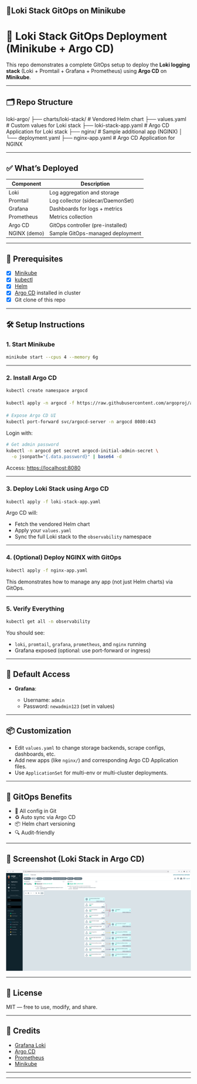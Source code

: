## 📘Loki Stack GitOps on Minikube


# 🚀 Loki Stack GitOps Deployment (Minikube + Argo CD)

This repo demonstrates a complete GitOps setup to deploy the **Loki logging stack** (Loki + Promtail + Grafana + Prometheus) using **Argo CD** on **Minikube**.

---

## 🗂️ Repo Structure

loki-argo/
├── charts/loki-stack/          # Vendored Helm chart
├── values.yaml                 # Custom values for Loki stack
├── loki-stack-app.yaml         # Argo CD Application for Loki stack
├── nginx/                      # Sample additional app (NGINX)
│     └── deployment.yaml
├── nginx-app.yaml              # Argo CD Application for NGINX


---

## ✅ What’s Deployed

| Component    | Description                       |
|--------------|-----------------------------------|
| Loki         | Log aggregation and storage       |
| Promtail     | Log collector (sidecar/DaemonSet) |
| Grafana      | Dashboards for logs + metrics     |
| Prometheus   | Metrics collection                 |
| Argo CD      | GitOps controller (pre-installed) |
| NGINX (demo) | Sample GitOps-managed deployment  |

---

## 🚀 Prerequisites

- [x] [Minikube](https://minikube.sigs.k8s.io/)
- [x] [kubectl](https://kubernetes.io/docs/tasks/tools/)
- [x] [Helm](https://helm.sh/)
- [x] [Argo CD](https://argo-cd.readthedocs.io/) installed in cluster
- [x] Git clone of this repo

---

## 🛠️ Setup Instructions

### 1. Start Minikube

```bash
minikube start --cpus 4 --memory 6g
````

---

### 2. Install Argo CD

```bash
kubectl create namespace argocd

kubectl apply -n argocd -f https://raw.githubusercontent.com/argoproj/argo-cd/stable/manifests/install.yaml

# Expose Argo CD UI
kubectl port-forward svc/argocd-server -n argocd 8080:443
```

Login with:

```bash
# Get admin password
kubectl -n argocd get secret argocd-initial-admin-secret \
  -o jsonpath="{.data.password}" | base64 -d
```

Access: [https://localhost:8080](https://localhost:8080)

---

### 3. Deploy Loki Stack using Argo CD

```bash
kubectl apply -f loki-stack-app.yaml
```

Argo CD will:

* Fetch the vendored Helm chart
* Apply your `values.yaml`
* Sync the full Loki stack to the `observability` namespace

---

### 4. (Optional) Deploy NGINX with GitOps

```bash
kubectl apply -f nginx-app.yaml
```

This demonstrates how to manage any app (not just Helm charts) via GitOps.

---

### 5. Verify Everything

```bash
kubectl get all -n observability
```

You should see:

* `loki`, `promtail`, `grafana`, `prometheus`, and `nginx` running
* Grafana exposed (optional: use port-forward or ingress)

---

## 🔐 Default Access

* **Grafana**:

  * Username: `admin`
  * Password: `newadmin123` (set in values)

---

## 📦 Customization

* Edit `values.yaml` to change storage backends, scrape configs, dashboards, etc.
* Add new apps (like `nginx/`) and corresponding Argo CD Application files.
* Use `ApplicationSet` for multi-env or multi-cluster deployments.

---

## 🧠 GitOps Benefits

* 🔄 All config in Git
* ♻️ Auto sync via Argo CD
* 📦 Helm chart versioning
* 🔍 Audit-friendly

---

## 📸 Screenshot (Loki Stack in Argo CD)

![Loki Stack Argo CD Screenshot](./assets/loki-argocd.png)

---

## 📜 License

MIT — free to use, modify, and share.

---

## 🙌 Credits

* [Grafana Loki](https://grafana.com/oss/loki/)
* [Argo CD](https://argo-cd.readthedocs.io/)
* [Prometheus](https://prometheus.io/)
* [Minikube](https://minikube.sigs.k8s.io/)


-----
-----
